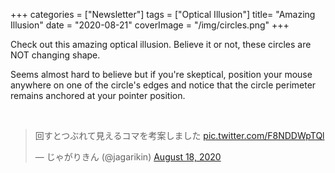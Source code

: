 +++
categories = ["Newsletter"]
tags = ["Optical Illusion"]
title= "Amazing Illusion"
date = "2020-08-21"
coverImage = "/img/circles.png"
+++

Check out this amazing optical illusion. Believe it or not, these circles are NOT changing shape.

<!--more-->

Seems almost hard to believe but if you're skeptical, position your mouse anywhere on one of the circle's edges and notice that the circle perimeter remains anchored at your pointer position.

<br>

<blockquote class="twitter-tweet"><p lang="ja" dir="ltr">回すとつぶれて見えるコマを考案しました <a href="https://t.co/F8NDDWpTQl">pic.twitter.com/F8NDDWpTQl</a></p>&mdash; じゃがりきん (@jagarikin) <a href="https://twitter.com/jagarikin/status/1295567735728955393?ref_src=twsrc%5Etfw">August 18, 2020</a></blockquote> <script async src="https://platform.twitter.com/widgets.js" charset="utf-8"></script>
